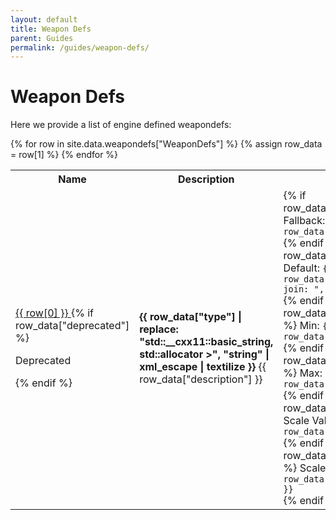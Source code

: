 ```yaml
---
layout: default
title: Weapon Defs
parent: Guides
permalink: /guides/weapon-defs/
---
```


# Weapon Defs

Here we provide a list of engine defined weapondefs:

<table>
  <tr>
    <th>Name</th>
    <th>Description</th>
    <th>Values</th>
  </tr>
  {% for row in site.data.weapondefs["WeaponDefs"] %}
    {% assign row_data = row[1] %}
    <tr>
      <td id="{{ row[0] }}">
        <a href="#{{ row[0] }}">
          {{ row[0] }}
        </a>
        {% if row_data["deprecated"] %} <p class="label label-red">Deprecated</p> {% endif %}
      </td>
      <td>
        <b>{{ row_data["type"] | replace: "std::__cxx11::basic_string<char, std::char_traits<char>, std::allocator<char> >", "string" | xml_escape | textilize }}</b> {{ row_data["description"] }}
      </td>
      <td>
        {% if row_data["fallbackName"] %} Fallback: <code>{{ row_data["fallbackName"] }}</code> <br> {% endif %}
        {% if row_data["defaultValue"] %} Default: <code>{{ row_data["defaultValue"] | join: ", " }}</code> <br> {% endif %}
        {% if row_data["minimumValue"] %} Min: <code>{{ row_data["minimumValue"] }}</code> <br> {% endif %}
        {% if row_data["maximumValue"] %} Max: <code>{{ row_data["maximumValue"] }}</code> <br> {% endif %}
        {% if row_data["scaleValue"] %} Scale Value: <code>{{ row_data["scaleValue"] }}</code> <br> {% endif %}
        {% if row_data["scaleValueString"] %} Scale String: <code>{{ row_data["scaleValueString"] }}</code> <br> {% endif %}
      </td>
    </tr>
  {% endfor %}
</table>
